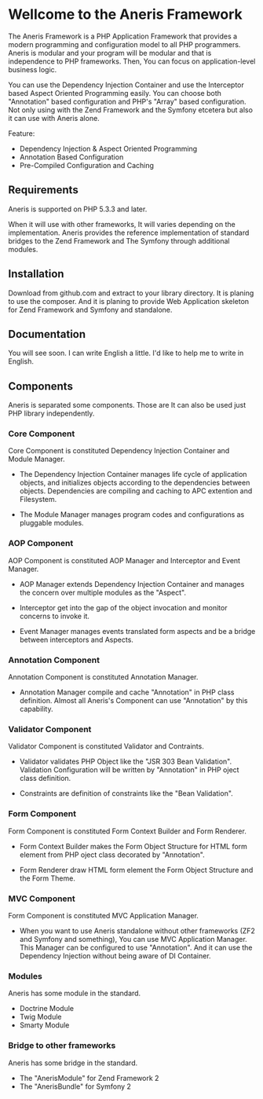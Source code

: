 Wellcome to the Aneris Framework
================================

The Aneris Framework is a PHP Application Framework that provides a modern programming and configuration model to all PHP programmers.
Aneris is modular and your program will be modular and that is independence to PHP frameworks.
Then, You can focus on application-level business logic.

You can use the Dependency Injection Container and use the Interceptor based Aspect Oriented Programming easily.
You can choose both "Annotation" based configuration and PHP's "Array" based configuration.
Not only using with the Zend Framework and the Symfony etcetera but also it can use with Aneris alone.

Feature:
  * Dependency Injection & Aspect Oriented Programming
  * Annotation Based Configuration 
  * Pre-Compiled Configuration and Caching

Requirements
------------
Aneris is supported on PHP 5.3.3 and later.

When it will use with other frameworks, It will varies depending on the implementation.
Aneris provides the reference implementation of standard bridges to the Zend Framework and The Symfony through additional modules.


Installation
------------
Download from github.com and extract to your library directory.
It is planing to use the composer.
And it is planing to provide Web Application skeleton for Zend Framework and Symfony and standalone.


Documentation
-------------
You will see soon.
I can write English a little.
I'd like to help me to write in English.


Components
----------
Aneris is separated some components. Those are It can also be used just PHP library independently.

### Core Component
Core Component is constituted Dependency Injection Container and Module Manager.

  * The Dependency Injection Container manages life cycle of application objects, and  initializes objects according to the dependencies between objects. Dependencies are compiling and caching to APC extention and Filesystem.

  * The Module Manager manages program codes and configurations as pluggable modules.

### AOP Component
AOP Component is constituted AOP Manager and Interceptor and Event Manager.

  * AOP Manager extends Dependency Injection Container and manages the concern over multiple modules as the "Aspect".

  * Interceptor get into the gap of the object invocation and monitor concerns to invoke it.

  * Event Manager manages events translated form aspects and be a bridge between interceptors and Aspects.

### Annotation Component
Annotation Component is constituted Annotation Manager.

  * Annotation Manager compile and cache "Annotation" in PHP class definition. Almost all Aneris's Component can use "Annotation" by this capability.

### Validator Component
Validator Component is constituted Validator and Contraints.

  * Validator validates PHP Object like the "JSR 303 Bean Validation". Validation Configuration will be written by "Annotation" in PHP oject class definition.

  * Constraints are definition of constraints like the "Bean Validation".

### Form Component
Form Component is constituted Form Context Builder and Form Renderer.

  * Form Context Builder makes the Form Object Structure for HTML form element from PHP oject class decorated by "Annotation".

  * Form Renderer draw HTML form element the Form Object Structure and the Form Theme.

### MVC Component
Form Component is constituted MVC Application Manager.

  * When you want to use Aneris standalone without other frameworks (ZF2 and Symfony and something), You can use MVC Application Manager. This Manager can be configured to use "Annotation". And it can use the Dependency Injection without being aware of DI Container.

### Modules
Aneris has some module in the standard.

  * Doctrine Module
  * Twig Module
  * Smarty Module

### Bridge to other frameworks
Aneris has some bridge in the standard.

  * The "AnerisModule" for Zend Framework 2
  * The "AnerisBundle" for Symfony 2

